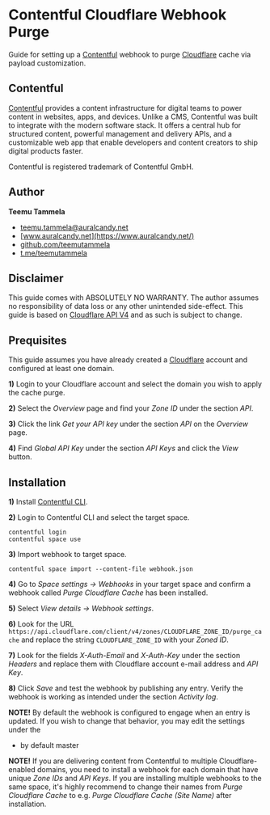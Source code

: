 # Contentful Cloudflare Webhook Purge

Guide for setting up a [Contentful](https://www.contentful.com/) webhook to purge [Cloudflare](https://www.cloudflare.com/) cache via payload customization.

## Contentful

[Contentful](https://www.contentful.com/) provides a content infrastructure for digital teams to power content in websites, apps, and devices. Unlike a CMS, Contentful was built to integrate with the modern software stack. It offers a central hub for structured content, powerful management and delivery APIs, and a customizable web app that enable developers and content creators to ship digital products faster.

Contentful is registered trademark of Contentful GmbH.

## Author

**Teemu Tammela**

* [teemu.tammela@auralcandy.net](mailto:teemu.tammela@auralcandy.net)
* [www.auralcandy.net](https://www.auralcandy.net/)
* [github.com/teemutammela](https://github.com/teemutammela)
* [t.me/teemutammela](http://t.me/teemutammela)

## Disclaimer

This guide comes with ABSOLUTELY NO WARRANTY. The author assumes no responsibility of data loss or any other unintended side-effect. This guide is based on [Cloudflare API V4](https://api.cloudflare.com/) and as such is subject to change.

## Prequisites

This guide assumes you have already created a [Cloudflare](https://www.cloudflare.com/) account and configured at least one domain.

**1)** Login to your Cloudflare account and select the domain you wish to apply the cache purge.

**2)** Select the _Overview_ page and find your _Zone ID_ under the section _API_.

**3)** Click the link _Get your API key_ under the section _API_ on the _Overview_ page.

**4)** Find _Global API Key_ under the section _API Keys_ and click the _View_ button.

## Installation

**1)** Install [Contentful CLI](https://github.com/contentful/contentful-cli).

**2)** Login to Contentful CLI and select the target space.

```shell
contentful login
contentful space use
```

**3)** Import webhook to target space.

```shell
contentful space import --content-file webhook.json
```

**4)** Go to _Space settings → Webhooks_ in your target space and confirm a webhook called _Purge Cloudflare Cache_ has been installed.

**5)** Select _View details → Webhook settings_.

**6)** Look for the URL `https://api.cloudflare.com/client/v4/zones/CLOUDFLARE_ZONE_ID/purge_cache` and replace the string `CLOUDFLARE_ZONE_ID` with your _Zoned ID_.

**7)** Look for the fields _X-Auth-Email_ and _X-Auth-Key_ under the section _Headers_ and replace them with Cloudflare account e-mail address and _API Key_.

**8)** Click _Save_ and test the webhook by publishing any entry. Verify the webhook is working as intended under the section _Activity log_.


**NOTE!** By default the webhook is configured to engage when an entry is updated. If you wish to change that behavior, you may edit the settings under the  

- by default master

**NOTE!** If you are delivering content from Contentful to multiple Cloudflare-enabled domains, you need to install a webhook for each domain that have unique _Zone IDs_ and _API Keys_. If you are installing multiple webhooks to the same space, it's highly recommend to change their names from _Purge Cloudflare Cache_ to e.g. _Purge Cloudflare Cache (Site Name)_ after installation.